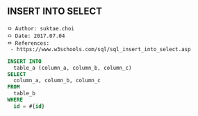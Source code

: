 ## INSERT INTO SELECT

```
ㅁ Author: suktae.choi
ㅁ Date: 2017.07.04
ㅁ References:
 - https://www.w3schools.com/sql/sql_insert_into_select.asp
```

```sql
INSERT INTO
  table_a (column_a, column_b, column_c)
SELECT
  column_a, column_b, column_c
FROM
  table_b
WHERE
  id = #{id}
```
